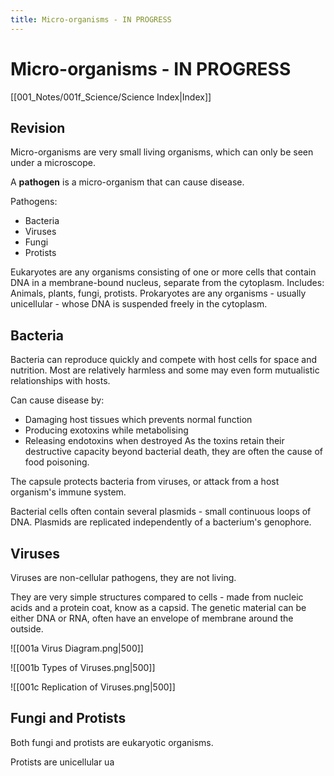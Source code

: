 ```yaml
---
title: Micro-organisms - IN PROGRESS
---
```

# Micro-organisms - IN PROGRESS
[[001_Notes/001f_Science/Science Index|Index]]


## Revision

Micro-organisms are very small living organisms, which can only be seen under a microscope.

A **pathogen** is a micro-organism that can cause disease.

Pathogens:
- Bacteria
- Viruses
- Fungi
- Protists

Eukaryotes are any organisms consisting of one or more cells that contain DNA in a membrane-bound nucleus, separate from the cytoplasm. Includes: Animals, plants, fungi, protists.
Prokaryotes are any organisms - usually unicellular - whose DNA is suspended freely in the cytoplasm.

## Bacteria

Bacteria can reproduce quickly and compete with host cells for space and nutrition.
Most are relatively harmless and some may even form mutualistic relationships with hosts.

Can cause disease by:
- Damaging host tissues which prevents normal function
- Producing exotoxins while metabolising
- Releasing endotoxins when destroyed
As the toxins retain their destructive capacity beyond bacterial death, they are often the cause of food poisoning.

The capsule protects bacteria from viruses, or attack from a host organism's immune system.

Bacterial cells often contain several plasmids - small continuous loops of DNA.
Plasmids are replicated independently of a bacterium's genophore.


## Viruses
Viruses are non-cellular pathogens, they are not living.

They are very simple structures compared to cells - made from nucleic acids and a protein coat, know as a capsid.
The genetic material can be either DNA or RNA, often have an envelope of membrane around the outside.

![[001a Virus Diagram.png|500]]

![[001b Types of Viruses.png|500]]

![[001c Replication of Viruses.png|500]]





## Fungi and Protists

Both fungi and protists are eukaryotic organisms.

Protists are unicellular ua





